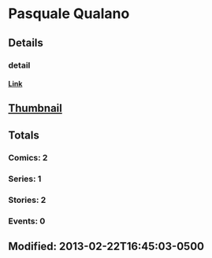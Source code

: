 # Pasquale  Qualano 
## Details
### detail
#### [Link](http://marvel.com/comics/creators/9213/pasquale_qualano?utm_campaign=apiRef&utm_source=225578a89fc76f3d20fbffda5d17a88d)
## [Thumbnail](http://i.annihil.us/u/prod/marvel/i/mg/b/40/image_not_available.jpg)
## Totals
### Comics: 2
### Series: 1
### Stories: 2
### Events: 0
## Modified: 2013-02-22T16:45:03-0500